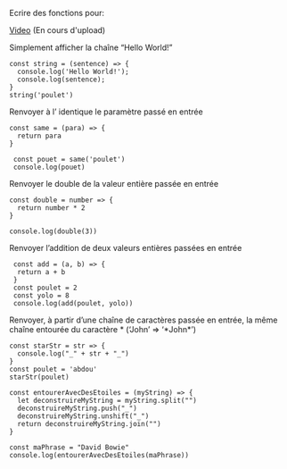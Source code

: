 Ecrire des fonctions pour: 

[Video]() (En cours d'upload)

Simplement afficher la chaîne “Hello World!”

```
const string = (sentence) => {
  console.log('Hello World!');
  console.log(sentence);
}
string('poulet')
```

Renvoyer à l’ identique le paramètre passé en entrée
```
const same = (para) => {
  return para
}

 const pouet = same('poulet')
 console.log(pouet)
```

Renvoyer le double de la valeur entière passée en entrée

```
const double = number => {
  return number * 2
}

console.log(double(3))
```

Renvoyer l’addition de deux valeurs entières passées en entrée

```
 const add = (a, b) => {
  return a + b
 }
 const poulet = 2
 const yolo = 8
 console.log(add(poulet, yolo))
```

Renvoyer, à partir d’une chaîne de caractères passée en entrée, la même chaîne entourée du caractère * (‘John’ => ‘*John\*’)

```
const starStr = str => {
  console.log("_" + str + "_")
}
const poulet = 'abdou'
starStr(poulet)
```

```
const entourerAvecDesEtoiles = (myString) => {
  let deconstruireMyString = myString.split("")
  deconstruireMyString.push("_")
  deconstruireMyString.unshift("_")
  return deconstruireMyString.join("")
}

const maPhrase = "David Bowie"
console.log(entourerAvecDesEtoiles(maPhrase))
```
